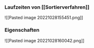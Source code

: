 ### Laufzeiten von [[Sortierverfahren]]
![[Pasted image 20221028155451.png]]

### Eigenschaften
![[Pasted image 20221028160042.png]]